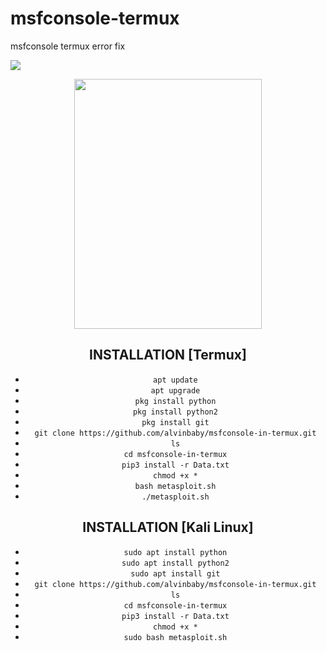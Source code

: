 # msfconsole-termux

msfconsole termux error fix

<p>
<img src= "https://camo.githubusercontent.com/71b837571c48af3aa60a73dbc9d5936aa359d78efbfa8a6743cbbbc16b80ef4d/68747470733a2f2f63646e2e646973636f72646170702e636f6d2f6174746163686d656e74732f3830353930323039333930363630383138362f3830353931333937323533353539303932322f74656e6f722e676966"/>
</p>
<div align="center">
  <img border-radius: 15px src=""width="300" height="400"/>
  <p align="center">


## INSTALLATION [Termux]

* `apt update`
* `apt upgrade`
* `pkg install python`
* `pkg install python2`
* `pkg install git`
* `git clone https://github.com/alvinbaby/msfconsole-in-termux.git`
* `ls`
* `cd msfconsole-in-termux`
* `pip3 install -r Data.txt`
* `chmod +x *`
* `bash metasploit.sh`
* `./metasploit.sh`

## INSTALLATION [Kali Linux]

* `sudo apt install python`
* `sudo apt install python2`
* `sudo apt install git`
* `git clone https://github.com/alvinbaby/msfconsole-in-termux.git`
* `ls`
* `cd msfconsole-in-termux`
* `pip3 install -r Data.txt`
* `chmod +x *`
* `sudo bash metasploit.sh`

